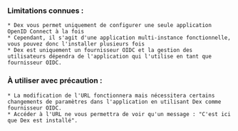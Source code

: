### Limitations connues :

    * Dex vous permet uniquement de configurer une seule application OpenID Connect à la fois
    * Cependant, il s'agit d'une application multi-instance fonctionnelle, vous pouvez donc l'installer plusieurs fois
    * Dex est uniquement un fournisseur OIDC et la gestion des utilisateurs dépendra de l'application qui l'utilise en tant que fournisseur OIDC.

### À utiliser avec précaution :

    * La modification de l'URL fonctionnera mais nécessitera certains changements de paramètres dans l'application en utilisant Dex comme fournisseur OIDC.
    * Accéder à l'URL ne vous permettra de voir qu'un message : "C'est ici que Dex est installé".